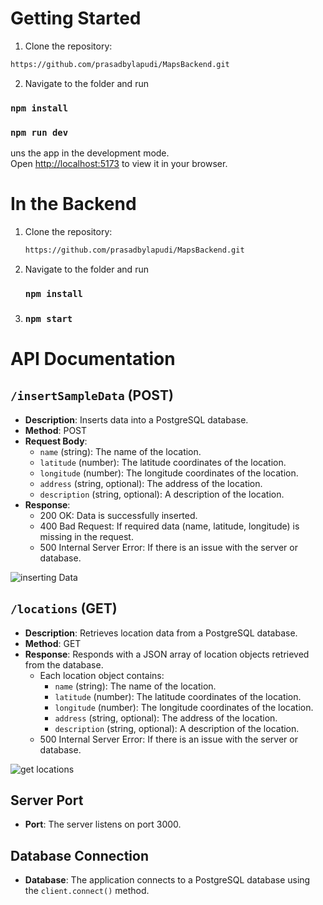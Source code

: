 # Getting Started
1. Clone the repository:

```bash
https://github.com/prasadbylapudi/MapsBackend.git
```
2. Navigate to the folder and run
### `npm install` 

### `npm run dev` 

uns the app in the development mode.\
Open [http://localhost:5173](http://localhost:5173) to view it in your browser.

# In the Backend
1. Clone the repository:
   ```bash
   https://github.com/prasadbylapudi/MapsBackend.git
   ```
2. Navigate to the folder and run
    ### `npm install`

3. ### `npm start`
# API Documentation

## `/insertSampleData` (POST)

- **Description**: Inserts data into a PostgreSQL database.
- **Method**: POST
- **Request Body**:
  - `name` (string): The name of the location.
  - `latitude` (number): The latitude coordinates of the location.
  - `longitude` (number): The longitude coordinates of the location.
  - `address` (string, optional): The address of the location.
  - `description` (string, optional): A description of the location.
- **Response**:
  - 200 OK: Data is successfully inserted.
  - 400 Bad Request: If required data (name, latitude, longitude) is missing in the request.
  - 500 Internal Server Error: If there is an issue with the server or database.
 
![inserting Data](https://github.com/prasadbylapudi/MapsFrontend/assets/31813770/333e53d2-dfec-4a33-8dc9-6a4301b32e75)


## `/locations` (GET)

- **Description**: Retrieves location data from a PostgreSQL database.
- **Method**: GET
- **Response**: Responds with a JSON array of location objects retrieved from the database.
  - Each location object contains:
    - `name` (string): The name of the location.
    - `latitude` (number): The latitude coordinates of the location.
    - `longitude` (number): The longitude coordinates of the location.
    - `address` (string, optional): The address of the location.
    - `description` (string, optional): A description of the location.
  - 500 Internal Server Error: If there is an issue with the server or database.

![get locations](https://github.com/prasadbylapudi/MapsFrontend/assets/31813770/7320ae2c-ed87-4a61-bb41-a06f0566eab8)


## Server Port

- **Port**: The server listens on port 3000.

## Database Connection

- **Database**: The application connects to a PostgreSQL database using the `client.connect()` method.
